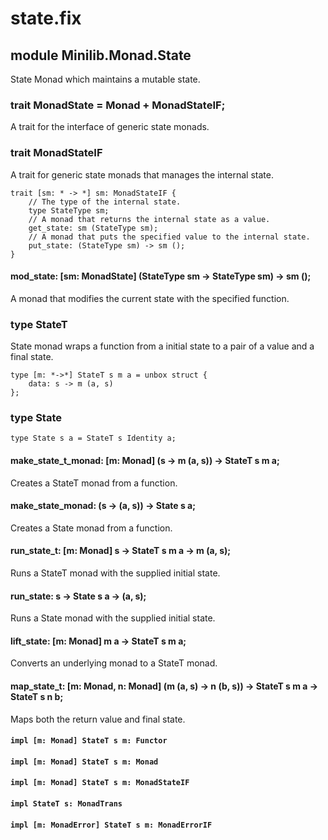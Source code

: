 # state.fix

## module Minilib.Monad.State

State Monad which maintains a mutable state.

### trait MonadState = Monad + MonadStateIF;

A trait for the interface of generic state monads.

### trait MonadStateIF

A trait for generic state monads that manages the internal state.

```
trait [sm: * -> *] sm: MonadStateIF {
    // The type of the internal state.
    type StateType sm;
    // A monad that returns the internal state as a value.
    get_state: sm (StateType sm);
    // A monad that puts the specified value to the internal state.
    put_state: (StateType sm) -> sm ();
}
```
#### mod_state: [sm: MonadState] (StateType sm -> StateType sm) -> sm ();

A monad that modifies the current state with the specified function.

### type StateT

State monad wraps a function from a initial state to a pair of a value and a final state.

```
type [m: *->*] StateT s m a = unbox struct {
    data: s -> m (a, s)
};
```
### type State

```
type State s a = StateT s Identity a;
```
#### make_state_t_monad: [m: Monad] (s -> m (a, s)) -> StateT s m a;

Creates a StateT monad from a function.

#### make_state_monad: (s -> (a, s)) -> State s a;

Creates a State monad from a function.

#### run_state_t: [m: Monad] s -> StateT s m a -> m (a, s);

Runs a StateT monad with the supplied initial state.

#### run_state: s -> State s a -> (a, s);

Runs a State monad with the supplied initial state.

#### lift_state: [m: Monad] m a -> StateT s m a;

Converts an underlying monad to a StateT monad.

#### map_state_t: [m: Monad, n: Monad] (m (a, s) -> n (b, s)) -> StateT s m a -> StateT s n b;

Maps both the return value and final state.

#### `impl [m: Monad] StateT s m: Functor`

#### `impl [m: Monad] StateT s m: Monad`

#### `impl [m: Monad] StateT s m: MonadStateIF`

#### `impl StateT s: MonadTrans`

#### `impl [m: MonadError] StateT s m: MonadErrorIF`

